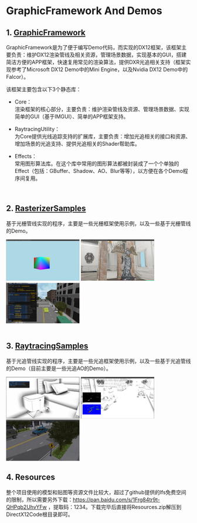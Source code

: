# GraphicFramework And Demos

## 1. [GraphicFramework](https://github.com/KaiYuan-Z/DirectX12Code/edit/master/GraphicFramework)
GraphicFramework是为了便于编写Demo代码，而实现的DX12框架，该框架主要负责：维护DX12渲染管线及相关资源，管理场景数据，实现基本的GUI，搭建简洁方便的APP框架，快速复用常见的渲染算法，提供DXR光追相关支持（框架实现参考了Microsoft DX12 Demo中的Mini Engine，以及Nvidia DX12 Demo中的Falcor）。

该框架主要包含以下3个静态库：<br>
* Core：<br>
渲染框架的核心部分，主要负责：维护渲染管线及资源、管理场景数据、实现简单的GUI（基于IMGUI）、简单的APP框架支持。

* RaytracingUtility：<br>
为Core提供光线追踪支持的扩展库，主要负责：增加光追相关的接口和资源、增加场景的光追支持、提供光追相关的Shader帮助库。

* Effects：<br>
常用图形算法库。在这个库中常用的图形算法都被封装成了一个个单独的Effect（包括：GBuffer、Shadow、AO、Blur等等），以方便在各个Demo程序间复用。

<br>

## 2. [RasterizerSamples](https://github.com/KaiYuan-Z/DirectX12Code/edit/master/RasterizerSamples)
基于光栅管线实现的程序，主要是一些光栅框架使用示例，以及一些基于光栅管线的Demo。<br>

<div align=left><img src="https://github.com/KaiYuan-Z/DirectX12Code/blob/master/ReadMeImage/D3D12_Framework.png" width="200"/> <img src="https://github.com/KaiYuan-Z/DirectX12Code/blob/master/ReadMeImage/DeferredPbrModelView.png" width="200"/> <img src="https://github.com/KaiYuan-Z/DirectX12Code/blob/master/ReadMeImage/ModelViewer(SimpleSceneEditor).png" width="200"/></div></div>

<br>

## 3. [RaytracingSamples](https://github.com/KaiYuan-Z/DirectX12Code/edit/master/RaytracingSamples)
基于光追管线实现的程序，主要是一些光追框架使用示例，以及一些基于光追管线的Demo（目前主要是一些光追AO的Demo）。<br>


<div align=left><img src="https://github.com/KaiYuan-Z/DirectX12Code/blob/master/ReadMeImage/RayTracingAO_RasterizerGBuffer_Halton_Cosine.png" width="200"/> <img src="https://github.com/KaiYuan-Z/DirectX12Code/blob/master/ReadMeImage/TemporalRayTracingAO_CrossroadDemo2.png" width="200"/> <img src="https://github.com/KaiYuan-Z/DirectX12Code/blob/master/ReadMeImage/TemporalRayTracingAO_CrossroadDemo1.png" width="200"/></div></div>

## 4. Resources
整个项目使用的模型和贴图等资源文件比较大，超过了github提供的lfs免费空间的限制，所以需要另外下载：https://pan.baidu.com/s/1Frg84tr9t-QHPqb2UhvYFw ，提取码：1234。下载完毕后直接将Resources.zip解压到DirectX12Code根目录即可。
